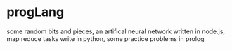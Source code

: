 # progLang

some random bits and pieces, an artifical neural network written in node.js, map reduce tasks write in python, some practice problems in prolog
